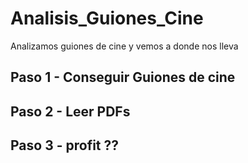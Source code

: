 # Analisis_Guiones_Cine
Analizamos guiones de cine y vemos a donde nos lleva

## Paso 1 - Conseguir Guiones de cine
## Paso 2 - Leer PDFs
## Paso 3 - profit ?? 
